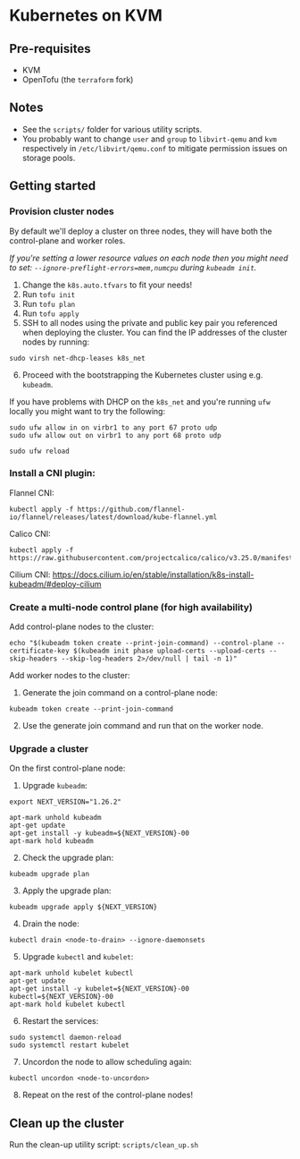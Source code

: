 # Kubernetes on KVM

## Pre-requisites

* KVM
* OpenTofu (the `terraform` fork)

## Notes

* See the `scripts/` folder for various utility scripts.
* You probably want to change `user` and `group` to `libvirt-qemu` and `kvm` respectively in `/etc/libvirt/qemu.conf` to mitigate permission issues on storage pools.

## Getting started

### Provision cluster nodes

By default we'll deploy a cluster on three nodes, they will have both the control-plane and worker roles.

_If you're setting a lower resource values on each node then you might need to set: `--ignore-preflight-errors=mem,numcpu` during `kubeadm init`._

1. Change the `k8s.auto.tfvars` to fit your needs!
2. Run `tofu init`
3. Run `tofu plan`
4. Run `tofu apply`
5. SSH to all nodes using the private and public key pair you referenced when deploying the cluster. You can find the IP addresses of the cluster nodes by running:
```
sudo virsh net-dhcp-leases k8s_net
```
6. Proceed with the bootstrapping the Kubernetes cluster using e.g. `kubeadm`.

If you have problems with DHCP on the `k8s_net` and you're running `ufw` locally you might want to try the following:
```
sudo ufw allow in on virbr1 to any port 67 proto udp
sudo ufw allow out on virbr1 to any port 68 proto udp

sudo ufw reload
```

### Install a CNI plugin:

Flannel CNI:
```
kubectl apply -f https://github.com/flannel-io/flannel/releases/latest/download/kube-flannel.yml
```
Calico CNI:
```
kubectl apply -f https://raw.githubusercontent.com/projectcalico/calico/v3.25.0/manifests/calico.yaml
```
Cilium CNI: https://docs.cilium.io/en/stable/installation/k8s-install-kubeadm/#deploy-cilium

### Create a multi-node control plane (for high availability)

Add control-plane nodes to the cluster:
```
echo "$(kubeadm token create --print-join-command) --control-plane --certificate-key $(kubeadm init phase upload-certs --upload-certs --skip-headers --skip-log-headers 2>/dev/null | tail -n 1)"
```

Add worker nodes to the cluster:
1. Generate the join command on a control-plane node:
```
kubeadm token create --print-join-command
```
2. Use the generate join command and run that on the worker node.

### Upgrade a cluster

On the first control-plane node:

1. Upgrade `kubeadm`:
```
export NEXT_VERSION="1.26.2"

apt-mark unhold kubeadm
apt-get update
apt-get install -y kubeadm=${NEXT_VERSION}-00
apt-mark hold kubeadm
```
2. Check the upgrade plan:
```
kubeadm upgrade plan
```
3. Apply the upgrade plan:
```
kubeadm upgrade apply ${NEXT_VERSION}
```
4. Drain the node:
```
kubectl drain <node-to-drain> --ignore-daemonsets
```
5. Upgrade `kubectl` and `kubelet`:
```
apt-mark unhold kubelet kubectl
apt-get update
apt-get install -y kubelet=${NEXT_VERSION}-00 kubectl=${NEXT_VERSION}-00
apt-mark hold kubelet kubectl
```
6. Restart the services:
```
sudo systemctl daemon-reload
sudo systemctl restart kubelet
```
7. Uncordon the node to allow scheduling again:
```
kubectl uncordon <node-to-uncordon>
```
8. Repeat on the rest of the control-plane nodes!

## Clean up the cluster

Run the clean-up utility script: `scripts/clean_up.sh`
